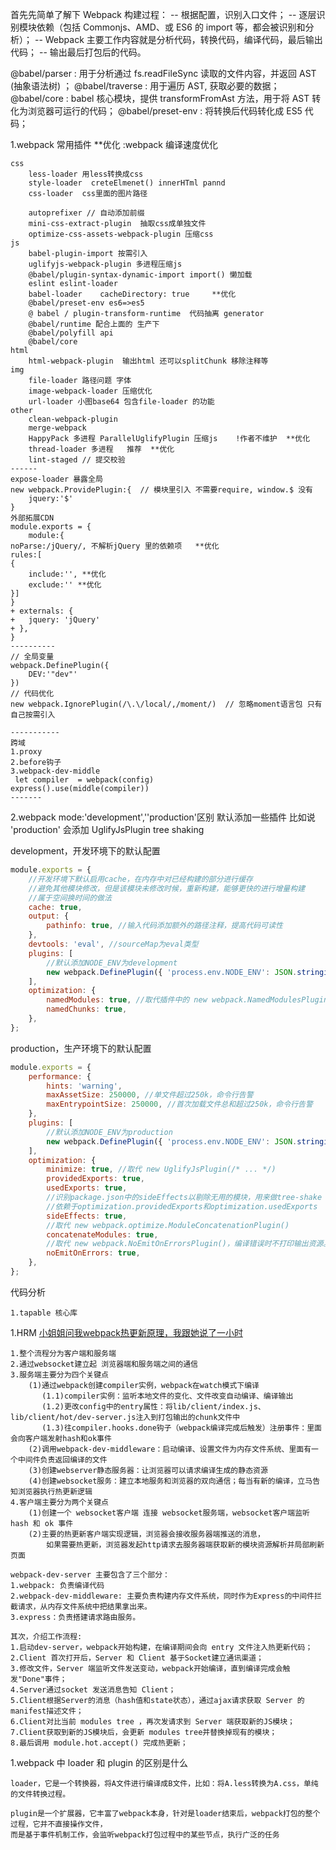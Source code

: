首先先简单了解下 Webpack 构建过程：
-- 根据配置，识别入口文件；
-- 逐层识别模块依赖（包括 Commonjs、AMD、或 ES6 的 import 等，都会被识别和分析）；
-- Webpack 主要工作内容就是分析代码，转换代码，编译代码，最后输出代码；
-- 输出最后打包后的代码。

@babel/parser : 用于分析通过 fs.readFileSync 读取的文件内容，并返回 AST (抽象语法树) ；
@babel/traverse : 用于遍历 AST, 获取必要的数据；
@babel/core : babel 核心模块，提供 transformFromAst 方法，用于将 AST 转化为浏览器可运行的代码；
@babel/preset-env : 将转换后代码转化成 ES5 代码；

1.webpack 常用插件
\*\*优化 :webpack 编译速度优化

```text
css
    less-loader 用less转换成css
    style-loader  creteElmenet() innerHTml pannd
    css-loader  css里面的图片路径

    autoprefixer // 自动添加前缀
    mini-css-extract-plugin  抽取css成单独文件
    optimize-css-assets-webpack-plugin 压缩css
js
    babel-plugin-import 按需引入
    uglifyjs-webpack-plugin 多进程压缩js
    @babel/plugin-syntax-dynamic-import import() 懒加载
    eslint eslint-loader
    babel-loader    cacheDirectory: true     **优化
    @babel/preset-env es6=>es5
    @ babel / plugin-transform-runtime  代码抽离 generator
    @babel/runtime 配合上面的 生产下
    @babel/polyfill api
    @babel/core
html
    html-webpack-plugin  输出html 还可以splitChunk 移除注释等
img
    file-loader 路径问题 字体
    image-webpack-loader 压缩优化
    url-loader 小图base64 包含file-loader 的功能
other
    clean-webpack-plugin
    merge-webpack
    HappyPack 多进程 ParallelUglifyPlugin 压缩js    !作者不维护  **优化
    thread-loader 多进程   推荐  **优化
    lint-staged // 提交校验
------
expose-loader 暴露全局
new webpack.ProvidePlugin:{  // 模块里引入 不需要require, window.$ 没有
    jquery:'$'
}
外部拓展CDN
module.exports = {
    module:{
noParse:/jQuery/, 不解析jQuery 里的依赖项   **优化
rules:[
{
    include:'', **优化
    exclude:'' **优化
}]
}
+ externals: {
+   jquery: 'jQuery'
+ },
}
----------
// 全局变量
webpack.DefinePlugin({
    DEV:'"dev"'
})
// 代码优化
new webpack.IgnorePlugin(/\.\/local/,/moment/)  // 忽略moment语言包 只有自己按需引入

-----------
跨域
1.proxy
2.before钩子
3.webpack-dev-middle
 let compiler  = webpack(config)
express().use(middle(compiler))
-------

```

2.webpack mode:'development',''production'区别
默认添加一些插件 比如说 'production' 会添加 UglifyJsPlugin tree shaking

development，开发环境下的默认配置

```javascript
module.exports = {
    //开发环境下默认启用cache，在内存中对已经构建的部分进行缓存
    //避免其他模块修改，但是该模块未修改时候，重新构建，能够更快的进行增量构建
    //属于空间换时间的做法
    cache: true,
    output: {
        pathinfo: true, //输入代码添加额外的路径注释，提高代码可读性
    },
    devtools: 'eval', //sourceMap为eval类型
    plugins: [
        //默认添加NODE_ENV为development
        new webpack.DefinePlugin({ 'process.env.NODE_ENV': JSON.stringify('development') }),
    ],
    optimization: {
        namedModules: true, //取代插件中的 new webpack.NamedModulesPlugin()
        namedChunks: true,
    },
};
```

production，生产环境下的默认配置

```javascript
module.exports = {
    performance: {
        hints: 'warning',
        maxAssetSize: 250000, //单文件超过250k，命令行告警
        maxEntrypointSize: 250000, //首次加载文件总和超过250k，命令行告警
    },
    plugins: [
        //默认添加NODE_ENV为production
        new webpack.DefinePlugin({ 'process.env.NODE_ENV': JSON.stringify('production') }),
    ],
    optimization: {
        minimize: true, //取代 new UglifyJsPlugin(/* ... */)
        providedExports: true,
        usedExports: true,
        //识别package.json中的sideEffects以剔除无用的模块，用来做tree-shake
        //依赖于optimization.providedExports和optimization.usedExports
        sideEffects: true,
        //取代 new webpack.optimize.ModuleConcatenationPlugin()
        concatenateModules: true,
        //取代 new webpack.NoEmitOnErrorsPlugin()，编译错误时不打印输出资源。
        noEmitOnErrors: true,
    },
};
```

代码分析

```text
1.tapable 核心库
```

1.HRM
[小姐姐问我webpack热更新原理，我跟她说了一小时](https://mp.weixin.qq.com/s/gG_FwVGHiJGjQOvt5rZheA)
```text
1.整个流程分为客户端和服务端
2.通过websocket建立起 浏览器端和服务端之间的通信
3.服务端主要分为四个关键点
    (1)通过webpack创建compiler实例，webpack在watch模式下编译
       (1.1)compiler实例：监听本地文件的变化、文件改变自动编译、编译输出
       (1.2)更改config中的entry属性：将lib/client/index.js、lib/client/hot/dev-server.js注入到打包输出的chunk文件中
       (1.3)往compiler.hooks.done钩子（webpack编译完成后触发）注册事件：里面会向客户端发射hash和ok事件
    (2)调用webpack-dev-middleware：启动编译、设置文件为内存文件系统、里面有一个中间件负责返回编译的文件
    (3)创建webserver静态服务器：让浏览器可以请求编译生成的静态资源
    (4)创建websocket服务：建立本地服务和浏览器的双向通信；每当有新的编译，立马告知浏览器执行热更新逻辑
4.客户端主要分为两个关键点
    (1)创建一个 websocket客户端 连接 websocket服务端，websocket客户端监听 hash 和 ok 事件
    (2)主要的热更新客户端实现逻辑，浏览器会接收服务器端推送的消息，
        如果需要热更新，浏览器发起http请求去服务器端获取新的模块资源解析并局部刷新页面

webpack-dev-server 主要包含了三个部分：
1.webpack: 负责编译代码
2.webpack-dev-middleware: 主要负责构建内存文件系统，同时作为Express的中间件拦截请求，从内存文件系统中把结果拿出来。
3.express：负责搭建请求路由服务。

其次，介绍工作流程:
1.启动dev-server，webpack开始构建，在编译期间会向 entry 文件注入热更新代码；
2.Client 首次打开后，Server 和 Client 基于Socket建立通讯渠道；
3.修改文件，Server 端监听文件发送变动，webpack开始编译，直到编译完成会触发"Done"事件；
4.Server通过socket 发送消息告知 Client；
5.Client根据Server的消息（hash值和state状态），通过ajax请求获取 Server 的manifest描述文件；
6.Client对比当前 modules tree ，再次发请求到 Server 端获取新的JS模块；
7.Client获取到新的JS模块后，会更新 modules tree并替换掉现有的模块；
8.最后调用 module.hot.accept() 完成热更新；
```

1.webpack 中 loader 和 plugin 的区别是什么
```text
loader，它是一个转换器，将A文件进行编译成B文件，比如：将A.less转换为A.css，单纯的文件转换过程。

plugin是一个扩展器，它丰富了webpack本身，针对是loader结束后，webpack打包的整个过程，它并不直接操作文件，
而是基于事件机制工作，会监听webpack打包过程中的某些节点，执行广泛的任务
```
